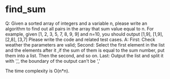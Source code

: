 # find_sum
Q:
Given a sorted array of integers and a variable n, please write an algorithm to find out all
pairs in the array that sum value equal to n. For example,
given [1, 2, 3, 5, 7, 8, 9, 9] and n=10,
you should output [1,9], [1,9], [2,8], [3,7]
Please write the code and related test cases.
A:
First: Check weather the parameters are valid;
Second: Select the first element in the list and the elements after it ,if the sum of them is equal to the sum number,  put them into a list. Then the second, and so on.
Last: Output the list and split it with ',', the boundary of the output can't be ','

The time complexity is O(n*n).
